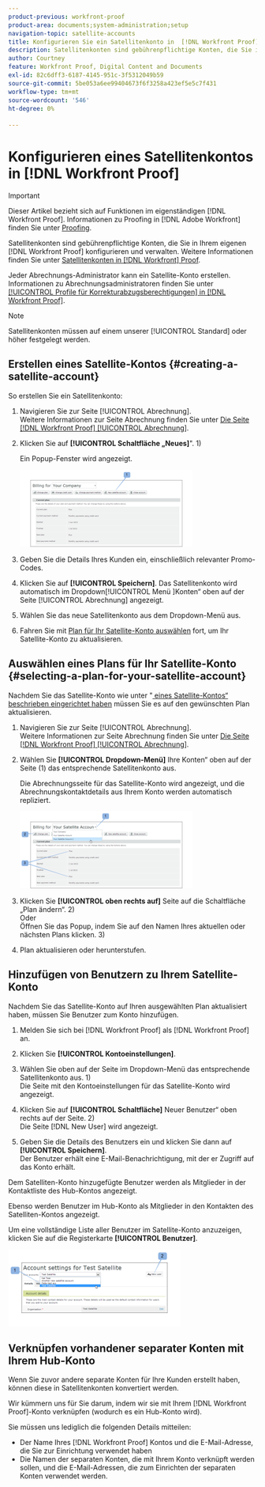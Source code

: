 ```yaml
---
product-previous: workfront-proof
product-area: documents;system-administration;setup
navigation-topic: satellite-accounts
title: Konfigurieren Sie ein Satellitenkonto in  [!DNL Workfront Proof]
description: Satellitenkonten sind gebührenpflichtige Konten, die Sie in Ihrem  [!DNL Workfront]  Konto konfigurieren und verwalten. Weitere Informationen finden Sie unter „Satellitenkonten in [!DNL Workfront] Proof“.
author: Courtney
feature: Workfront Proof, Digital Content and Documents
exl-id: 82c6dff3-6187-4145-951c-3f5312049b59
source-git-commit: 5be053a6ee99404673f6f3258a423ef5e5c7f431
workflow-type: tm+mt
source-wordcount: '546'
ht-degree: 0%

---
```


# Konfigurieren eines Satellitenkontos in [!DNL Workfront Proof]

>[!IMPORTANT]
>
>Dieser Artikel bezieht sich auf Funktionen im eigenständigen [!DNL Workfront Proof]. Informationen zu Proofing in [!DNL Adobe Workfront] finden Sie unter [Proofing](../../../review-and-approve-work/proofing/proofing.md).

Satellitenkonten sind gebührenpflichtige Konten, die Sie in Ihrem eigenen [!DNL Workfront Proof] konfigurieren und verwalten. Weitere Informationen finden Sie unter [Satellitenkonten in [!DNL Workfront] Proof](../../../workfront-proof/wp-acct-admin/satellite-accounts/sat-accts-in-wp.md).

Jeder Abrechnungs-Administrator kann ein Satellite-Konto erstellen. Informationen zu Abrechnungsadministratoren finden Sie unter [[!UICONTROL Profile für Korrekturabzugsberechtigungen] in [!DNL Workfront Proof]](../../../workfront-proof/wp-acct-admin/account-settings/proof-perm-profiles-in-wp.md).

>[!NOTE]
>
> Satellitenkonten müssen auf einem unserer [!UICONTROL Standard] oder höher festgelegt werden.

## Erstellen eines Satellite-Kontos {#creating-a-satellite-account}

So erstellen Sie ein Satellitenkonto:

1. Navigieren Sie zur Seite [!UICONTROL Abrechnung].\
   Weitere Informationen zur Seite Abrechnung finden Sie unter [Die Seite  [!DNL Workfront Proof] [!UICONTROL Abrechnung]](../../../workfront-proof/wp-billingsettings/manage-your-billing/wp-billing-page.md).

1. Klicken Sie auf **[!UICONTROL Schaltfläche „Neues]**&quot;. 1)

   Ein Popup-Fenster wird angezeigt.

   ![new_satellite_account.png](assets/new-satellite-account-350x156.png)

1. Geben Sie die Details Ihres Kunden ein, einschließlich relevanter Promo-Codes.
1. Klicken Sie auf **[!UICONTROL Speichern]**. Das Satellitenkonto wird automatisch im Dropdown[!UICONTROL Menü &#x200B;]Konten“ oben auf der Seite [!UICONTROL Abrechnung] angezeigt.
1. Wählen Sie das neue Satellitenkonto aus dem Dropdown-Menü aus.
1. Fahren Sie mit [Plan für Ihr Satellite-Konto auswählen](#selecting-a-plan-for-your-satellite-account) fort, um Ihr Satellite-Konto zu aktualisieren.

## Auswählen eines Plans für Ihr Satellite-Konto {#selecting-a-plan-for-your-satellite-account}

Nachdem Sie das Satellite-Konto wie unter &quot;[ eines Satellite-Kontos“ beschrieben eingerichtet haben](#creating-a-satellite-account) müssen Sie es auf den gewünschten Plan aktualisieren.

1. Navigieren Sie zur Seite [!UICONTROL Abrechnung].\
   Weitere Informationen zur Seite Abrechnung finden Sie unter [Die Seite  [!DNL Workfront Proof] [!UICONTROL Abrechnung]](../../../workfront-proof/wp-billingsettings/manage-your-billing/wp-billing-page.md).

1. Wählen Sie **[!UICONTROL Dropdown-Menü]** Ihre Konten“ oben auf der Seite (1) das entsprechende Satellitenkonto aus.

   Die Abrechnungsseite für das Satellite-Konto wird angezeigt, und die Abrechnungskontaktdetails aus Ihrem Konto werden automatisch repliziert.

   ![satellite_account_change_plan.png](assets/satellite-account-change-plan-350x156.png)

1. Klicken Sie **[!UICONTROL oben rechts auf]** Seite auf die Schaltfläche „Plan ändern“. 2)\
   Oder\
   Öffnen Sie das Popup, indem Sie auf den Namen Ihres aktuellen oder nächsten Plans klicken. 3)

1. Plan aktualisieren oder herunterstufen.

## Hinzufügen von Benutzern zu Ihrem Satellite-Konto

Nachdem Sie das Satellite-Konto auf Ihren ausgewählten Plan aktualisiert haben, müssen Sie Benutzer zum Konto hinzufügen.

1. Melden Sie sich bei [!DNL Workfront Proof] als [!DNL Workfront Proof] an.
1. Klicken Sie **[!UICONTROL Kontoeinstellungen]**.
1. Wählen Sie oben auf der Seite im Dropdown-Menü das entsprechende Satellitenkonto aus. 1)\
   Die Seite mit den Kontoeinstellungen für das Satellite-Konto wird angezeigt.
1. Klicken Sie auf **[!UICONTROL Schaltfläche]** Neuer Benutzer“ oben rechts auf der Seite. 2)\
   Die Seite [!DNL New User] wird angezeigt.

1. Geben Sie die Details des Benutzers ein und klicken Sie dann auf **[!UICONTROL Speichern]**.\
   Der Benutzer erhält eine E-Mail-Benachrichtigung, mit der er Zugriff auf das Konto erhält.

Dem Satelliten-Konto hinzugefügte Benutzer werden als Mitglieder in der Kontaktliste des Hub-Kontos angezeigt.

Ebenso werden Benutzer im Hub-Konto als Mitglieder in den Kontakten des Satelliten-Kontos angezeigt.

Um eine vollständige Liste aller Benutzer im Satellite-Konto anzuzeigen, klicken Sie auf die Registerkarte **[!UICONTROL Benutzer]**.

![SA_New_User.png](assets/sa-new-user-350x156.png)

## Verknüpfen vorhandener separater Konten mit Ihrem Hub-Konto

Wenn Sie zuvor andere separate Konten für Ihre Kunden erstellt haben, können diese in Satellitenkonten konvertiert werden.

Wir kümmern uns für Sie darum, indem wir sie mit Ihrem [!DNL Workfront Proof]-Konto verknüpfen (wodurch es ein Hub-Konto wird).

Sie müssen uns lediglich die folgenden Details mitteilen:

* Der Name Ihres [!DNL Workfront Proof] Kontos und die E-Mail-Adresse, die Sie zur Einrichtung verwendet haben
* Die Namen der separaten Konten, die mit Ihrem Konto verknüpft werden sollen, und die E-Mail-Adressen, die zum Einrichten der separaten Konten verwendet werden.
